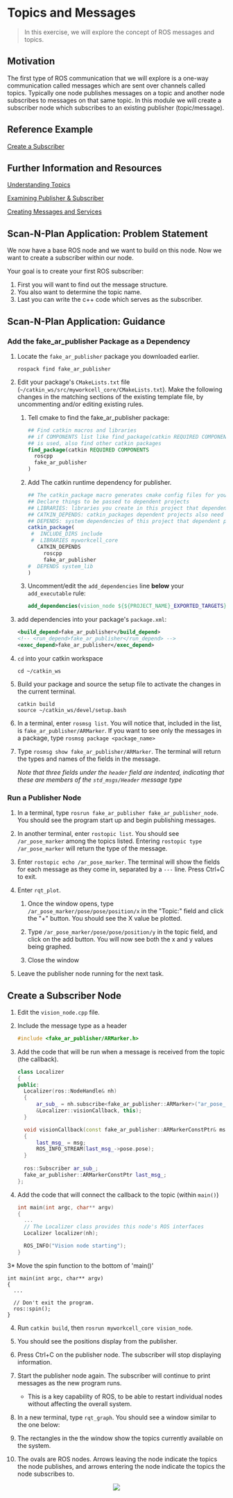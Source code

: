 # Topics and Messages
>In this exercise, we will explore the concept of ROS messages and topics.

## Motivation
The first type of ROS communication that we will explore is a one-way communication called messages which are sent over channels called topics. Typically one node publishes messages on a topic and another node subscribes to messages on that same topic. In this module we will create a subscriber node which subscribes to an existing publisher (topic/message).

## Reference Example

[Create a Subscriber](http://www.ros.org/wiki/ROS/Tutorials/WritingPublisherSubscriber%28c%2B%2B%29)

## Further Information and Resources

[Understanding Topics](http://www.ros.org/wiki/ROS/Tutorials/UnderstandingTopics)

[Examining Publisher & Subscriber](http://www.ros.org/wiki/ROS/Tutorials/ExaminingPublisherSubscriber)

[Creating Messages and Services](http://www.ros.org/wiki/ROS/Tutorials/CreatingMsgAndSrv)

## Scan-N-Plan Application: Problem Statement
We now have a base ROS node and we want to build on this node. Now we want to create a subscriber within our node.

Your goal is to create your first ROS subscriber:
 1. First you will want to find out the message structure.
 2. You also want to determine the topic name.
 3. Last you can write the c++ code which serves as the subscriber.

## Scan-N-Plan Application: Guidance
### Add the fake_ar_publisher Package as a Dependency

1. Locate the `fake_ar_publisher` package you downloaded earlier.

   ```
   rospack find fake_ar_publisher
   ```

2. Edit your package's `CMakeLists.txt` file (`~/catkin_ws/src/myworkcell_core/CMakeLists.txt`).  Make the following changes in the matching sections of the existing template file, by uncommenting and/or editing existing rules.

   1. Tell cmake to find the fake_ar_publisher package:

      ``` cmake
      ## Find catkin macros and libraries
      ## if COMPONENTS list like find_package(catkin REQUIRED COMPONENTS xyz)
      ## is used, also find other catkin packages
      find_package(catkin REQUIRED COMPONENTS 
        roscpp 
        fake_ar_publisher
      )
      ```

   2. Add The catkin runtime dependency for publisher.

      ``` cmake
      ## The catkin_package macro generates cmake config files for your package
      ## Declare things to be passed to dependent projects
      ## LIBRARIES: libraries you create in this project that dependent projects also need
      ## CATKIN_DEPENDS: catkin_packages dependent projects also need
      ## DEPENDS: system dependencies of this project that dependent projects also need
      catkin_package(
       #  INCLUDE_DIRS include
       #  LIBRARIES myworkcell_core
         CATKIN_DEPENDS 
           roscpp 
           fake_ar_publisher
      #  DEPENDS system_lib
      )
      ```

   3. Uncomment/edit the `add_dependencies` line __below__ your `add_executable` rule:
      
      ``` cmake
      add_dependencies(vision_node ${${PROJECT_NAME}_EXPORTED_TARGETS} ${catkin_EXPORTED_TARGETS})
      ```

3. add dependencies into your package's `package.xml`:

   ```xml
   <build_depend>fake_ar_publisher</build_depend>
   <!-- <run_depend>fake_ar_publisher</run_depend> -->
   <exec_depend>fake_ar_publisher</exec_depend>
   ```

4. `cd` into your catkin workspace

   ```
   cd ~/catkin_ws
   ```

5. Build your package and source the setup file to activate the changes in the current terminal.

   ```
   catkin build
   source ~/catkin_ws/devel/setup.bash
   ```

7. In a terminal, enter `rosmsg list`.  You will notice that, included in the list, is `fake_ar_publisher/ARMarker`.  If you want to see only the messages in a package, type `rosmsg package <package_name>`

8. Type `rosmsg show fake_ar_publisher/ARMarker`.  The terminal will return the types and names of the fields in the message.

   *Note that three fields under the `header` field are indented, indicating that these are members of the `std_msgs/Header` message type*

### Run a Publisher Node

1. In a terminal, type `rosrun fake_ar_publisher fake_ar_publisher_node`. You should see the program start up and begin publishing messages.

2. In another terminal, enter `rostopic list`.  You should see `/ar_pose_marker` among the topics listed. Entering `rostopic type /ar_pose_marker` will return the type of the message.

3. Enter `rostopic echo /ar_pose_marker`. The terminal will show the fields for each message as they come in, separated by a `---` line.  Press Ctrl+C to exit.

4. Enter `rqt_plot`.

   1. Once the window opens, type `/ar_pose_marker/pose/pose/position/x` in the "Topic:" field and click the "+" button. You should see the X value be plotted.

   2. Type `/ar_pose_marker/pose/pose/position/y` in the topic field, and click on the add button.  You will now see both the x and y values being graphed.

   3. Close the window

5. Leave the publisher node running for the next task.

## Create a Subscriber Node
1. Edit the `vision_node.cpp` file.

2. Include the message type as a header

   ``` c++
   #include <fake_ar_publisher/ARMarker.h>
   ```

2. Add the code that will be run when a message is received from the topic (the callback). 

   ``` c++
   class Localizer
   {
   public:
     Localizer(ros::NodeHandle& nh)
     {
         ar_sub_ = nh.subscribe<fake_ar_publisher::ARMarker>("ar_pose_marker", 1, 
         &Localizer::visionCallback, this);
     }

     void visionCallback(const fake_ar_publisher::ARMarkerConstPtr& msg)
     {
         last_msg_ = msg;
         ROS_INFO_STREAM(last_msg_->pose.pose);
     }
  
     ros::Subscriber ar_sub_;
     fake_ar_publisher::ARMarkerConstPtr last_msg_;
   };
   ```

3. Add the code that will connect the callback to the topic (within `main()`)

   ``` c++
   int main(int argc, char** argv)
   {
     ...
     // The Localizer class provides this node's ROS interfaces
     Localizer localizer(nh);

     ROS_INFO("Vision node starting");
   }
   ```
   
3* Move the spin function to the bottom of 'main()'
   ```
   int main(int argc, char** argv)
   {
     ...
     
     // Don't exit the program.
     ros::spin();
   }
   ```
4. Run `catkin build`, then `rosrun myworkcell_core vision_node`.

5. You should see the positions display from the publisher.

6. Press Ctrl+C on the publisher node.  The subscriber will stop displaying information.

7. Start the publisher node again. The subscriber will continue to print messages as the new program runs.

   * This is a key capability of ROS, to be able to restart individual nodes without affecting the overall system.

8. In a new terminal, type `rqt_graph`. You should see a window similar to the one below:

9. The rectangles in the the window show the topics currently available on the system.

10. The ovals are ROS nodes.  Arrows leaving the node indicate the topics the node publishes, and arrows entering the node indicate the topics the node subscribes to.

<p align="center"><img src=http://aeswiki.datasys.swri.edu/rositraining/Exercises/1.6?action=AttachFile&do=get&target=1.png /></p>
